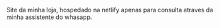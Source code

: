 Site da minha loja, hospedado na netlify apenas para consulta atraves da minha assistente do whasapp.
